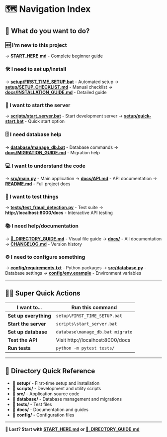 # 🗺️ Navigation Index

## 🎯 **What do you want to do?**

### 🆕 **I'm new to this project**
→ **[START_HERE.md](START_HERE.md)** - Complete beginner guide

### 🛠️ **I need to set up/install**
→ **[setup/FIRST_TIME_SETUP.bat](setup/FIRST_TIME_SETUP.bat)** - Automated setup
→ **[setup/SETUP_CHECKLIST.md](setup/SETUP_CHECKLIST.md)** - Manual checklist
→ **[docs/INSTALLATION_GUIDE.md](docs/INSTALLATION_GUIDE.md)** - Detailed guide

### 🚀 **I want to start the server**
→ **[scripts/start_server.bat](scripts/start_server.bat)** - Start development server
→ **[setup/quick-start.bat](setup/quick-start.bat)** - Quick start option

### 🗄️ **I need database help**
→ **[database/manage_db.bat](database/manage_db.bat)** - Database commands
→ **[docs/MIGRATION_GUIDE.md](docs/MIGRATION_GUIDE.md)** - Migration help

### 💻 **I want to understand the code**
→ **[src/main.py](src/main.py)** - Main application
→ **[docs/API.md](docs/API.md)** - API documentation
→ **[README.md](README.md)** - Full project docs

### 🧪 **I want to test things**
→ **[tests/test_fraud_detection.py](tests/test_fraud_detection.py)** - Test suite
→ **http://localhost:8000/docs** - Interactive API testing

### 📚 **I need help/documentation**
→ **[📁_DIRECTORY_GUIDE.md](📁_DIRECTORY_GUIDE.md)** - Visual file guide
→ **[docs/](docs/)** - All documentation
→ **[CHANGELOG.md](CHANGELOG.md)** - Version history

### ⚙️ **I need to configure something**
→ **[config/requirements.txt](config/requirements.txt)** - Python packages
→ **[src/database.py](src/database.py)** - Database settings
→ **[config/env.example](config/env.example)** - Environment variables

---

## 🏃‍♂️ **Super Quick Actions**

| I want to... | Run this command |
|--------------|------------------|
| **Set up everything** | `setup\FIRST_TIME_SETUP.bat` |
| **Start the server** | `scripts\start_server.bat` |
| **Set up database** | `database\manage_db.bat migrate` |
| **Test the API** | Visit http://localhost:8000/docs |
| **Run tests** | `python -m pytest tests/` |

---

## 📂 **Directory Quick Reference**

- 📂 **setup/** - First-time setup and installation
- 📂 **scripts/** - Development and utility scripts  
- 📂 **src/** - Application source code
- 📂 **database/** - Database management and migrations
- 📂 **tests/** - Test files
- 📂 **docs/** - Documentation and guides
- 📂 **config/** - Configuration files

---

**🎯 Lost? Start with [START_HERE.md](START_HERE.md) or [📁_DIRECTORY_GUIDE.md](📁_DIRECTORY_GUIDE.md)**
